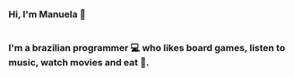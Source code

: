 ### Hi, I'm Manuela 🌟

<img src=""><img>

### I'm a brazilian programmer 💻 who likes board games, listen to music, watch movies and eat 🍝. 

<!--
**manuela-blanco/manuela-blanco** is a ✨ _special_ ✨ repository because its `README.md` (this file) appears on your GitHub profile.

Here are some ideas to get you started:

- 🔭 I’m currently working on ...
- 🌱 I’m currently learning ...
- 👯 I’m looking to collaborate on ...
- 🤔 I’m looking for help with ...
- 💬 Ask me about ...
- 📫 How to reach me: ...
- 😄 Pronouns: ...
- ⚡ Fun fact: ...
-->
